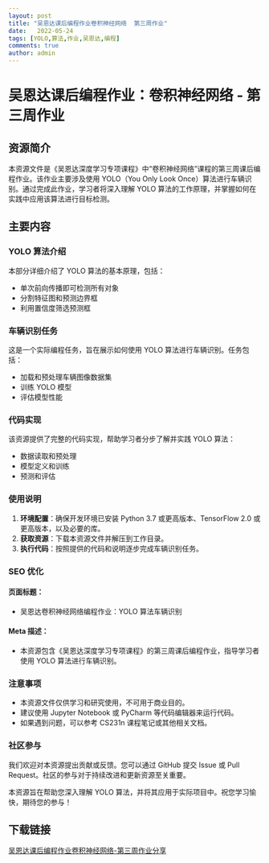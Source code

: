 ```yaml
---
layout: post
title: "吴恩达课后编程作业卷积神经网络  第三周作业"
date:   2022-05-24
tags: [YOLO,算法,作业,吴恩达,编程]
comments: true
author: admin
---
```

# 吴恩达课后编程作业：卷积神经网络 - 第三周作业

## 资源简介

本资源文件是《吴恩达深度学习专项课程》中“卷积神经网络”课程的第三周课后编程作业。该作业主要涉及使用 YOLO（You Only Look Once）算法进行车辆识别。通过完成此作业，学习者将深入理解 YOLO 算法的工作原理，并掌握如何在实践中应用该算法进行目标检测。

## 主要内容

### YOLO 算法介绍

本部分详细介绍了 YOLO 算法的基本原理，包括：

- 单次前向传播即可检测所有对象
- 分割特征图和预测边界框
- 利用置信度筛选预测框

### 车辆识别任务

这是一个实际编程任务，旨在展示如何使用 YOLO 算法进行车辆识别。任务包括：

- 加载和预处理车辆图像数据集
- 训练 YOLO 模型
- 评估模型性能

### 代码实现

该资源提供了完整的代码实现，帮助学习者分步了解并实践 YOLO 算法：

- 数据读取和预处理
- 模型定义和训练
- 预测和评估

### 使用说明

1. **环境配置**：确保开发环境已安装 Python 3.7 或更高版本、TensorFlow 2.0 或更高版本，以及必要的库。
2. **获取资源**：下载本资源文件并解压到工作目录。
3. **执行代码**：按照提供的代码和说明逐步完成车辆识别任务。

### SEO 优化

#### 页面标题：

* 吴恩达卷积神经网络编程作业：YOLO 算法车辆识别

#### Meta 描述：

* 本资源包含《吴恩达深度学习专项课程》的第三周课后编程作业，指导学习者使用 YOLO 算法进行车辆识别。

### 注意事项

- 本资源文件仅供学习和研究使用，不可用于商业目的。
- 建议使用 Jupyter Notebook 或 PyCharm 等代码编辑器来运行代码。
- 如果遇到问题，可以参考 CS231n 课程笔记或其他相关文档。

### 社区参与

我们欢迎对本资源提出贡献或反馈。您可以通过 GitHub 提交 Issue 或 Pull Request。社区的参与对于持续改进和更新资源至关重要。

本资源旨在帮助您深入理解 YOLO 算法，并将其应用于实际项目中。祝您学习愉快，期待您的参与！

## 下载链接

[吴恩达课后编程作业卷积神经网络-第三周作业分享](https://pan.quark.cn/s/c1240346c063)